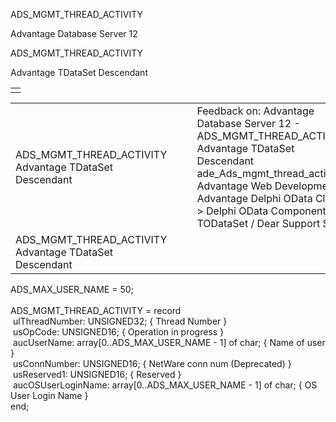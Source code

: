 ADS\_MGMT\_THREAD\_ACTIVITY




Advantage Database Server 12  

ADS\_MGMT\_THREAD\_ACTIVITY

Advantage TDataSet Descendant

|  |
| --- |
|  |

|  |  |  |  |  |
| --- | --- | --- | --- | --- |
| ADS\_MGMT\_THREAD\_ACTIVITY  Advantage TDataSet Descendant |  |  | Feedback on: Advantage Database Server 12 - ADS\_MGMT\_THREAD\_ACTIVITY Advantage TDataSet Descendant ade\_Ads\_mgmt\_thread\_activity Advantage Web Development > Advantage Delphi OData Client > Delphi OData Components > TODataSet / Dear Support Staff, |  |
| ADS\_MGMT\_THREAD\_ACTIVITY  Advantage TDataSet Descendant |  |  |  |  |

ADS\_MAX\_USER\_NAME = 50;  
   
ADS\_MGMT\_THREAD\_ACTIVITY = record  
  ulThreadNumber: UNSIGNED32; { Thread Number }   
  usOpCode: UNSIGNED16; { Operation in progress }   
  aucUserName: array[0..ADS\_MAX\_USER\_NAME - 1] of char; { Name of user }   
  usConnNumber: UNSIGNED16; { NetWare conn num (Deprecated) }   
  usReserved1: UNSIGNED16; { Reserved }   
  aucOSUserLoginName: array[0..ADS\_MAX\_USER\_NAME - 1] of char; { OS User Login Name }   
end;
